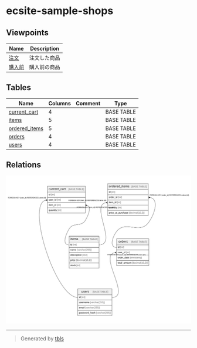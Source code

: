 # ecsite-sample-shops

## Viewpoints

| Name | Description |
| ---- | ----------- |
| [注文](viewpoint-0.md) | 注文した商品 |
| [購入前](viewpoint-1.md) | 購入前の商品 |

## Tables

| Name | Columns | Comment | Type |
| ---- | ------- | ------- | ---- |
| [current_cart](current_cart.md) | 4 |  | BASE TABLE |
| [items](items.md) | 5 |  | BASE TABLE |
| [ordered_items](ordered_items.md) | 5 |  | BASE TABLE |
| [orders](orders.md) | 4 |  | BASE TABLE |
| [users](users.md) | 4 |  | BASE TABLE |

## Relations

![er](schema.svg)

---

> Generated by [tbls](https://github.com/k1LoW/tbls)

